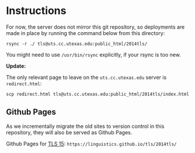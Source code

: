 # Instructions

For now, the server does not mirror this git repository, so deployments are made in place by running the command below from this directory:

    rsync -r ./ tls@uts.cc.utexas.edu:public_html/2014tls/

You might need to use `/usr/bin/rsync` explicitly, if your rsync is too new.

**Update:**

The only relevant page to leave on the `uts.cc.utexas.edu` server is `redirect.html`:

    scp redirect.html tls@uts.cc.utexas.edu:public_html/2014tls/index.html


## Github Pages

As we incrementally migrate the old sites to version control in this repository, they will also be served as Github Pages.

Github Pages for [TLS 15](https://linguistics.github.io/tls/2014tls/):
`https://linguistics.github.io/tls/2014tls/`
